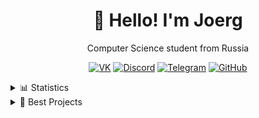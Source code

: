 <div align="center">

# 👋 Hello! I'm Joerg  

Computer Science student from Russia  

[![VK](https://img.shields.io/badge/VK-4680C2?style=for-the-badge&logo=vk&logoColor=white)](https://vk.com/redpoo)
[![Discord](https://img.shields.io/badge/Discord-5865F2?style=for-the-badge&logo=discord&logoColor=white)](https://discordapp.com/users/368399838389207040)
[![Telegram](https://img.shields.io/badge/Telegram-2CA5E0?style=for-the-badge&logo=telegram&logoColor=white)](https://t.me/joerj9)
[![GitHub](https://img.shields.io/badge/GitHub-181717?style=for-the-badge&logo=github&logoColor=white)](https://github.com/Joerg1632)

<div align="left">
<details>
  <summary>📊 Statistics </summary>
<br>
  ![GitHub Stats](https://github-readme-stats.vercel.app/api?username=Joerg1632&show_icons=true&theme=tokyonight)
  ![Top Langs](https://github-readme-stats.vercel.app/api/top-langs/?username=Joerg1632&hide=makefile,swig&layout=compact&theme=tokyonight)
  
</details>

<details>
  <summary>💼 Best Projects</summary>
<br>
<div align="left">

| Technology | Projects |
|------------|---------|
| ![Python](https://img.shields.io/badge/-Python-3776AB?style=for-the-badge&logo=python&logoColor=white) | [![GitHub](https://img.shields.io/badge/-TgBot-000000?style=for-the-badge&logo=github&logoColor=white)](https://github.com/Joerg1632/TgBot) [![GitHub](https://img.shields.io/badge/-ML-000000?style=for-the-badge&logo=github&logoColor=white)](https://github.com/Joerg1632/ML/tree/main) [![GitHub](https://img.shields.io/badge/-Database_labs-000000?style=for-the-badge&logo=github&logoColor=white)](https://github.com/Joerg1632/Database_labs/tree/sem1) [![GitHub](https://img.shields.io/badge/-AI_Agent-000000?style=for-the-badge&logo=github&logoColor=white)](https://github.com/Joerg1632/buildwise-ai/tree/main) |
| ![C++](https://img.shields.io/badge/C++-00599C?style=for-the-badge&logo=c%2B%2B&logoColor=white) | [![GitHub](https://img.shields.io/badge/-Parallel_projects-000000?style=for-the-badge&logo=github&logoColor=white)](https://github.com/Joerg1632/OPPprojects) [![GitHub](https://img.shields.io/badge/-Scient_work-000000?style=for-the-badge&logo=github&logoColor=white)](https://github.com/Joerg1632/ScientWork/tree/main)|
| ![Java](https://img.shields.io/badge/Java-ED8B00?style=for-the-badge&logo=openjdk&logoColor=white) | [![GitHub](https://img.shields.io/badge/-Java_labs-000000?style=for-the-badge&logo=github&logoColor=white)](https://github.com/Joerg1632/JavaProject/tree/main) [![GitHub](https://img.shields.io/badge/-Database_labs(sem2)-000000?style=for-the-badge&logo=github&logoColor=white)](https://github.com/Joerg1632/DatabaseLabs/tree/sem2) |

</div>
</details>

</div>
